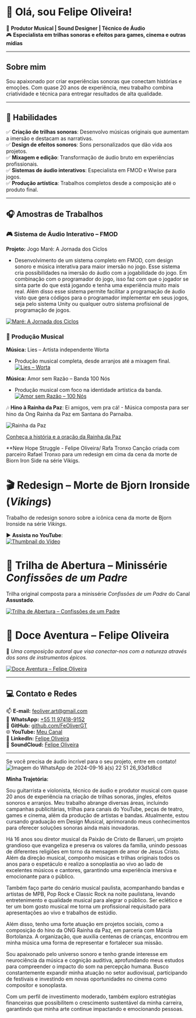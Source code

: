 # 👋 Olá, sou Felipe Oliveira!  

🎵 **Produtor Musical | Sound Designer | Técnico de Áudio**  
🎮 **Especialista em trilhas sonoras e efeitos para games, cinema e outras mídias**  

---

## Sobre mim  
Sou apaixonado por criar experiências sonoras que conectam histórias e emoções. Com quase 20 anos de experiência, meu trabalho combina criatividade e técnica para entregar resultados de alta qualidade.  

---

## 🌟 Habilidades  
✅ **Criação de trilhas sonoras**: Desenvolvo músicas originais que aumentam a imersão e destacam as narrativas.  
✅ **Design de efeitos sonoros**: Sons personalizados que dão vida aos projetos.  
✅ **Mixagem e edição**: Transformação de áudio bruto em experiências profissionais.  
✅ **Sistemas de áudio interativos**: Especialista em FMOD e Wwise para jogos.  
✅ **Produção artística**: Trabalhos completos desde a composição até o produto final.  

---

## 🎧 Amostras de Trabalhos  

### 🎮 **Sistema de Áudio Interativo – FMOD**  
**Projeto:** Jogo Maré: A Jornada dos Ciclos  
- Desenvolvimento de um sistema completo em FMOD, com design sonoro e música interativa para maior imersão no jogo. 
Esse sistema cria possibilidades na imersão do áudio com a jogabilidade do jogo. Em combinação com o programador do jogo, isso faz com que o jogador se sinta parte do que está jogando e tenha uma experiência muito mais real. Além disso esse sistema permite facilitar a programação de áudio visto que gera códigos para o programador implementar em seus jogos, seja pelo sistema Unity ou qualquer outro sistema profisional de programação de jogos.

[![Maré: A Jornada dos Ciclos](https://img.youtube.com/vi/XBAT0XvJ-LY/hqdefault.jpg)](https://www.youtube.com/watch?v=XBAT0XvJ-LY&t=129s)  

### 🎤 **Produção Musical**  
**Música:** Lies – Artista independente Worta  
- Produção musical completa, desde arranjos até a mixagem final.  
[![Lies – Worta](https://img.youtube.com/vi/-6Rm7965x5Q/hqdefault.jpg)](https://www.youtube.com/watch?v=-6Rm7965x5Q)


**Música:** Amor sem Razão – Banda 100 Nós  
- Produção musical com foco na identidade artística da banda.  
[![Amor sem Razão – 100 Nós](https://img.youtube.com/vi/gUrmOsACTss/hqdefault.jpg)](https://www.youtube.com/watch?v=gUrmOsACTss)


🎶 **Hino à Rainha da Paz**: Ei amigos, vem pra cá! - Música composta para ser hino da Ong Rainha da Paz em Santana do Parnaíba.

![Rainha da Paz](https://github.com/user-attachments/assets/03dac1da-f2c7-479e-a6d0-4cbc524e01e3)

[Conheça a história e a oração da Rainha da Paz](https://abcrainhadapaz.org.br/nossa-historia/oracao-e-musica/)



**New Hope Struggle - Felipe Oliveira/ Rafa Tronxo
Canção criada com parceiro Rafael Tronxo para um redesign em cima da cena da morte de Biorn Iron Side na série Vikigs.

# 🎬 Redesign – Morte de Bjorn Ironside (*Vikings*)  

Trabalho de redesign sonoro sobre a icônica cena da morte de Bjorn Ironside na série *Vikings*.  

▶️ **Assista no YouTube**:  
[![Thumbnail do Vídeo](https://img.youtube.com/vi/7uxZkcndgQ4/maxresdefault.jpg)](https://youtu.be/7uxZkcndgQ4)



# 🎼 Trilha de Abertura – Minissérie *Confissões de um Padre*  

Trilha original composta para a minissérie *Confissões de um Padre* do Canal **Assustado**.  

[![Trilha de Abertura – Confissões de um Padre](https://img.youtube.com/vi/bxaw676dw2I/hqdefault.jpg)](https://www.youtube.com/watch?v=bxaw676dw2I)



# 🎼 Doce Aventura – Felipe Oliveira  

🌿 *Uma composição autoral que visa conectar-nos com a natureza através dos sons de instrumentos épicos.*  

[![Doce Aventura – Felipe Oliveira](https://img.youtube.com/vi/5tV-9254LE8/hqdefault.jpg)](https://www.youtube.com/watch?v=5tV-9254LE8)


---

## 💻 Contato e Redes  
📫 **E-mail:** [feoliver.art@gmail.com](mailto:feoliver.art@gmail.com)  
📱 **WhatsApp:** [+55 11 97418-9152](https://wa.me/5511974189152)  
🔗 **GitHub:** [github.com/FeOliverGT](https://github.com/FeOliverGT)  
🌐 **YouTube:** [Meu Canal](https://www.youtube.com/channel/UCGJx2YtF9dKSepDUrMo-1ZQ)  
💼 **LinkedIn:** [Felipe Oliveira](https://www.linkedin.com/in/felipe-oliveira-2262332b9)  
🎵 **SoundCloud:** [Felipe Oliveira](https://soundcloud.com/felipe-oliveira-686401720)  

---


Se você precisa de áudio incrível para o seu projeto, entre em contato!  
![Imagem do WhatsApp de 2024-09-16 à(s) 22 51 26_93d1d8cd](https://github.com/user-attachments/assets/9a004732-8a88-443c-8178-fa932626d506)

**Minha Trajetória:**

Sou guitarrista e violonista, técnico de áudio e produtor musical com quase 20 anos de experiência na criação de trilhas sonoras, jingles, efeitos sonoros e arranjos. Meu trabalho abrange diversas áreas, incluindo campanhas publicitárias, trilhas para canais do YouTube, peças de teatro, games e cinema, além da produção de artistas e bandas. Atualmente, estou cursando graduação em Design Musical, aprimorando meus conhecimentos para oferecer soluções sonoras ainda mais inovadoras.

Há 16 anos sou diretor musical da Paixão de Cristo de Barueri, um projeto grandioso que evangeliza e preserva os valores da família, unindo pessoas de diferentes religiões em torno da mensagem de amor de Jesus Cristo. Além da direção musical, componho músicas e trilhas originais todos os anos para o espetáculo e realizo a sonoplastia ao vivo ao lado de excelentes músicos e cantores, garantindo uma experiência imersiva e emocionante para o público.

Também faço parte do cenário musical paulista, acompanhando bandas e artistas de MPB, Pop Rock e Classic Rock na noite paulistana, levando entretenimento e qualidade musical para alegrar o público. Ser eclético e ter um bom gosto musical me torna um profissional requisitado para apresentações ao vivo e trabalhos de estúdio.

Além disso, tenho uma forte atuação em projetos sociais, como a composição do hino da ONG Rainha da Paz, em parceria com Márcia Bortolanza. A organização, que auxilia centenas de crianças, encontrou em minha música uma forma de representar e fortalecer sua missão.

Sou apaixonado pelo universo sonoro e tenho grande interesse em neurociência da música e cognição auditiva, aprofundando meus estudos para compreender o impacto do som na percepção humana. Busco constantemente expandir minha atuação no setor audiovisual, participando de festivais e investindo em novas oportunidades no cinema como compositor e sonoplasta.

Com um perfil de investimento moderado, também exploro estratégias financeiras que possibilitem o crescimento sustentável da minha carreira, garantindo que minha arte continue impactando e emocionando pessoas.
